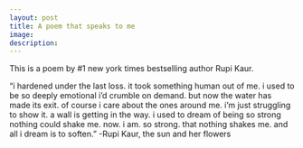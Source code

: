 ```yaml
---
layout: post
title: A poem that speaks to me
image: 
description:
---
```


This is a poem by #1 new york times bestselling author Rupi Kaur. 
<!-- split -->
“i hardened under the last loss. it took something human out of me. i used to be so deeply emotional i’d crumble on demand. but now the water has made its exit. of course i care about the ones around me. i’m just struggling to show it. a wall is getting in the way. i used to dream of being so strong nothing could shake me. now. i am. so strong. that nothing shakes me. and all i dream is to soften.” 
-Rupi Kaur, the sun and her flowers



